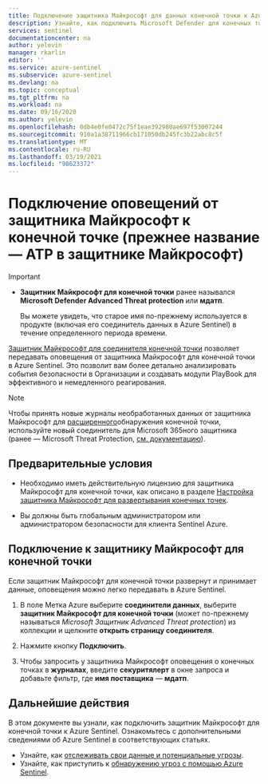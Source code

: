 ```yaml
---
title: Подключение защитника Майкрософт для данных конечной точки к Azure Sentinel | Документация Майкрософт
description: Узнайте, как подключить Microsoft Defender для конечных точек (ранее — Microsoft Defender ATP) к Azure Sentinel.
services: sentinel
documentationcenter: na
author: yelevin
manager: rkarlin
editor: ''
ms.service: azure-sentinel
ms.subservice: azure-sentinel
ms.devlang: na
ms.topic: conceptual
ms.tgt_pltfrm: na
ms.workload: na
ms.date: 09/16/2020
ms.author: yelevin
ms.openlocfilehash: 0db4e0fe0472c75f1eae392980ae697f53007244
ms.sourcegitcommit: 910a1a38711966cb171050db245fc3b22abc8c5f
ms.translationtype: MT
ms.contentlocale: ru-RU
ms.lasthandoff: 03/19/2021
ms.locfileid: "98623372"
---
```

# <a name="connect-alerts-from-microsoft-defender-for-endpoint-formerly-microsoft-defender-atp"></a>Подключение оповещений от защитника Майкрософт к конечной точке (прежнее название — ATP в защитнике Майкрософт)

> [!IMPORTANT]
>
> - **Защитник Майкрософт для конечной точки** ранее назывался **Microsoft Defender Advanced Threat protection** или **мдатп**.
>
>     Вы можете увидеть, что старое имя по-прежнему используется в продукте (включая его соединитель данных в Azure Sentinel) в течение определенного периода времени.

[Защитник Майкрософт для соединителя конечной точки](/windows/security/threat-protection/microsoft-defender-atp/microsoft-defender-advanced-threat-protection) позволяет передавать оповещения от защитника Майкрософт для конечной точки в Azure Sentinel. Это позволит вам более детально анализировать события безопасности в Организации и создавать модули PlayBook для эффективного и немедленного реагирования.

> [!NOTE]
>
> Чтобы принять новые журналы необработанных данных от защитника Майкрософт для [расширенного](/windows/security/threat-protection/microsoft-defender-atp/advanced-hunting-overview)обнаружения конечной точки, используйте новый соединитель для Microsoft 365ного защитника (ранее — Microsoft Threat Protection, [см. документацию](./connect-microsoft-365-defender.md)).

## <a name="prerequisites"></a>Предварительные условия

- Необходимо иметь действительную лицензию для защитника Майкрософт для конечной точки, как описано в разделе [Настройка защитника Майкрософт для развертывания конечных точек](/windows/security/threat-protection/microsoft-defender-atp/licensing). 

- Вы должны быть глобальным администратором или администратором безопасности для клиента Sentinel Azure.

## <a name="connect-to-microsoft-defender-for-endpoint"></a>Подключение к защитнику Майкрософт для конечной точки

Если защитник Майкрософт для конечной точки развернут и принимает данные, оповещения можно легко передавать в Azure Sentinel.

1. В поле Метка Azure выберите **соединители данных**, выберите **защитник Майкрософт для конечной точки** (может по-прежнему называться *Microsoft Защитник Advanced Threat protection*) из коллекции и щелкните **открыть страницу соединителя**.

1. Нажмите кнопку **Подключить**. 

1. Чтобы запросить у защитника Майкрософт оповещения о конечных точках в **журналах**, введите **секуритялерт** в окне запроса и добавьте фильтр, где **имя поставщика** — **мдатп**.

## <a name="next-steps"></a>Дальнейшие действия
В этом документе вы узнали, как подключить защитник Майкрософт для конечной точки к Azure Sentinel. Ознакомьтесь с дополнительными сведениями об Azure Sentinel в соответствующих статьях.
- Узнайте, как [отслеживать свои данные и потенциальные угрозы](quickstart-get-visibility.md).
- Узнайте, как приступить к [обнаружению угроз с помощью Azure Sentinel](./tutorial-detect-threats-built-in.md).